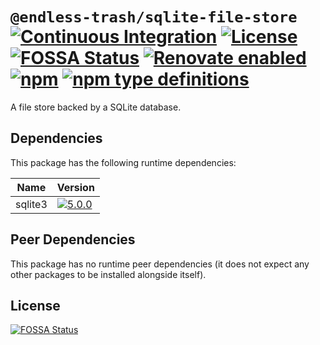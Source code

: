 # `@endless-trash/sqlite-file-store` [![Continuous Integration](https://github.com/jameswilddev/endless-trash/workflows/Continuous%20Integration/badge.svg)](https://github.com/jameswilddev/endless-trash/actions) [![License](https://img.shields.io/github/license/jameswilddev/endless-trash.svg)](https://github.com/jameswilddev/endless-trash/blob/master/license) [![FOSSA Status](https://app.fossa.io/api/projects/git%2Bgithub.com%2Fjameswilddev%2Fendless-trash.svg?type=shield)](https://app.fossa.io/projects/git%2Bgithub.com%2Fjameswilddev%2Fendless-trash?ref=badge_shield) [![Renovate enabled](https://img.shields.io/badge/renovate-enabled-brightgreen.svg)](https://renovatebot.com/) [![npm](https://img.shields.io/npm/v/@endless-trash/sqlite-file-store.svg)](https://www.npmjs.com/package/@endless-trash/sqlite-file-store) [![npm type definitions](https://img.shields.io/npm/types/@endless-trash/sqlite-file-store.svg)](https://www.npmjs.com/package/@endless-trash/sqlite-file-store)

A file store backed by a SQLite database.

## Dependencies

This package has the following runtime dependencies:

Name    | Version                                                                                    
------- | -------------------------------------------------------------------------------------------
sqlite3 | [![5.0.0](https://img.shields.io/npm/v/sqlite3.svg)](https://www.npmjs.com/package/sqlite3)

## Peer Dependencies

This package has no runtime peer dependencies (it does not expect any other packages to be installed alongside itself).

## License

[![FOSSA Status](https://app.fossa.io/api/projects/git%2Bgithub.com%2Fjameswilddev%2Fendless-trash.svg?type=large)](https://app.fossa.io/projects/git%2Bgithub.com%2Fjameswilddev%2Fendless-trash?ref=badge_large)
